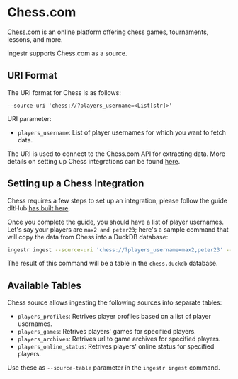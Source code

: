 # Chess.com

[Chess.com](https://www.chess.com/) is an online platform offering chess games, tournaments, lessons, and more.

ingestr supports Chess.com as a source.

## URI Format

The URI format for Chess is as follows:

```plaintext
--source-uri 'chess://?players_username=<List[str]>'
```

URI parameter:

- `players_username`: List of player usernames for which you want to fetch data.

The URI is used to connect to the Chess.com API for extracting data. More details on setting up Chess integrations can be found [here](https://www.chess.com/news/view/published-data-api).

## Setting up a Chess Integration

Chess requires a few steps to set up an integration, please follow the guide dltHub [has built here](https://dlthub.com/docs/dlt-ecosystem/verified-sources/chess#setup-guide).

Once you complete the guide, you should have a list of player usernames. Let's say your players are `max2 and peter23`; here's a sample command that will copy the data from Chess into a DuckDB database:

```sh
ingestr ingest --source-uri 'chess://?players_username=max2,peter23' --source-table 'players_profiles' --dest-uri 'duckdb:///chess.duckdb' --dest-table 'players.profiles'
```

The result of this command will be a table in the `chess.duckdb` database.

## Available Tables

Chess source allows ingesting the following sources into separate tables:

- `players_profiles`: Retrives player profiles based on a list of player usernames.
- `players_games`: Retrives players' games for specified players.
- `players_archives`: Retrives url to game archives for specified players.
- `players_online_status`: Retrives players' online status for specified players.

Use these as `--source-table` parameter in the `ingestr ingest` command.
